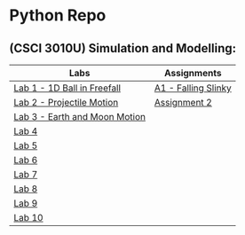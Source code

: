 # Python Repo #

## (CSCI 3010U) Simulation and Modelling:
Labs                          | Assignments
------------------------------|-----------------------------------
[Lab 1 - 1D Ball in Freefall](csci_3010u/lab/Lab1/) | [A1 - Falling Slinky](csci_3010u/ass/A1/)  
[Lab 2 - Projectile Motion](csci_3010u/lab/Lab2/) | [Assignment 2](csci_3010u/ass/A2/)  
[Lab 3 - Earth and Moon Motion](csci_3010u/lab/Lab3/) |
[Lab 4](csci_3010u/lab/Lab4/) |
[Lab 5](csci_3010u/lab/Lab5/) |
[Lab 6](csci_3010u/lab/Lab6/) |
[Lab 7](csci_3010u/lab/Lab7/) |
[Lab 8](csci_3010u/lab/Lab8/) |
[Lab 9](csci_3010u/lab/Lab9/) |
[Lab 10](csci_3010u/lab/Lab10/)  |  




